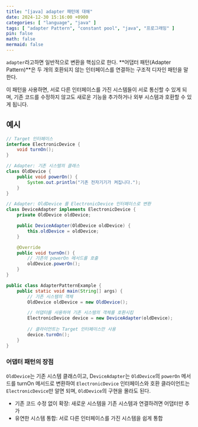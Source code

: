 ```yaml
---
title: "[java] adapter 패턴에 대해"
date: 2024-12-30 15:16:00 +0900
categories: [ "language", "java" ]
tags: [ "adapter Pattern", "constant pool", "java", "프로그래밍" ]
pin: false
math: false
mermaid: false
---
```


`adapter`라고하면 일반적으로 변환을 핵심으로 한다.
**어댑터 패턴(Adapter Pattern)**은 두 개의 호환되지 않는 인터페이스를 연결하는 구조적 디자인 패턴을 말한다.

이 패턴을 사용하면, 서로 다른 인터페이스를 가진 시스템들이 서로 통신할 수 있게 되며, 기존 코드를 수정하지 않고도 새로운 기능을 추가하거나 외부 시스템과 호환할 수 있게 됩니다.


## 예시

```java
// Target 인터페이스
interface ElectronicDevice {
    void turnOn();
}

// Adapter: 기존 시스템의 클래스
class OldDevice {
    public void powerOn() {
        System.out.println("기존 전자기기가 켜집니다.");
    }
}

// Adapter: OldDevice 를 ElectronicDevice 인터페이스로 변환
class DeviceAdapter implements ElectronicDevice {
    private OldDevice oldDevice;

    public DeviceAdapter(OldDevice oldDevice) {
        this.oldDevice = oldDevice;
    }

    @Override
    public void turnOn() {
        // 기존의 powerOn 메서드를 호출
        oldDevice.powerOn();
    }
}

public class AdapterPatternExample {
    public static void main(String[] args) {
        // 기존 시스템의 객체
        OldDevice oldDevice = new OldDevice();

        // 어댑터를 사용하여 기존 시스템의 객체를 호환시킴
        ElectronicDevice device = new DeviceAdapter(oldDevice);
        
        // 클라이언트는 Target 인터페이스만 사용
        device.turnOn();
    }
}
```

### 어댑터 패턴의 장점

`OldDevice`는 기존 시스템 클래스이고, D`eviceAdapter`는 `OldDevice`의 `powerOn` 메서드를 turnOn 메서드로 변환하여 `ElectronicDevice` 인터페이스와 호환
클라이언트는 `ElectronicDevice`만 알면 되며, `OldDevice`의 구현을 몰라도 된다.

* 기존 코드 수정 없이 확장: 새로운 시스템을 기존 시스템과 연결하려면 어댑터만 추가
* 유연한 시스템 통합: 서로 다른 인터페이스를 가진 시스템을 쉽게 통합

